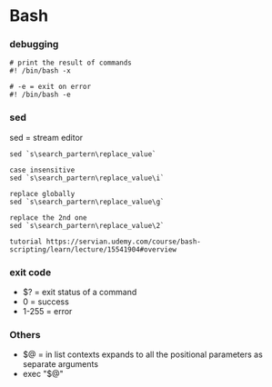 # Bash

### debugging
```
# print the result of commands
#! /bin/bash -x

# -e = exit on error
#! /bin/bash -e
```

### sed
sed = stream editor
```
sed `s\search_partern\replace_value`

case insensitive
sed `s\search_partern\replace_value\i`

replace globally
sed `s\search_partern\replace_value\g`

replace the 2nd one
sed `s\search_partern\replace_value\2`

tutorial https://servian.udemy.com/course/bash-scripting/learn/lecture/15541904#overview
```


### exit code
- $? = exit status of a command
- 0 = success
- 1-255 = error

### Others
- $@ =  in list contexts expands to all the positional parameters as separate arguments
- exec "$@"
